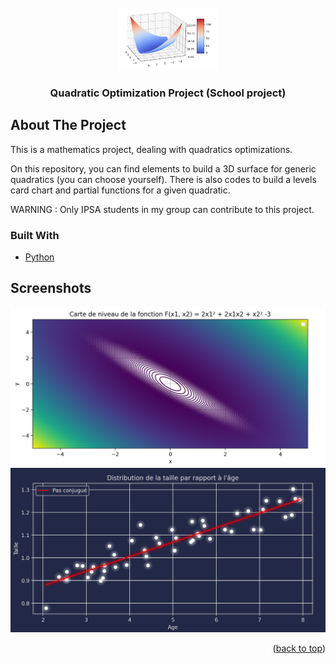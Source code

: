 <div id="top"></div>

<!-- PROJECT LOGO -->
<br />
<div align="center">
  <a href="https://github.com/PritamCharles/Quadratic-Optimisation">
    <img src="readme-images/surface1.png" alt="Logo" width="160" height="100">
  </a>

<h3 align="center">Quadratic Optimization Project (School project)</h3>
</div>

<!-- ABOUT THE PROJECT -->
## About The Project

This is a mathematics project, dealing with quadratics optimizations.

On this repository, you can find elements to build a 3D surface for generic quadratics (you can choose yourself). There is also codes to build a levels card chart and partial functions for a given quadratic.

WARNING : Only IPSA students in my group can contribute to this project.

### Built With

* [Python](https://www.python.org)


<!-- USAGE EXAMPLES -->
## Screenshots

<img src="readme-images/curve1.png" alt="img1_curve1">
<img src="readme-images/line1.png" alt="img3_line1">

<p align="right">(<a href="#top">back to top</a>)</p>
